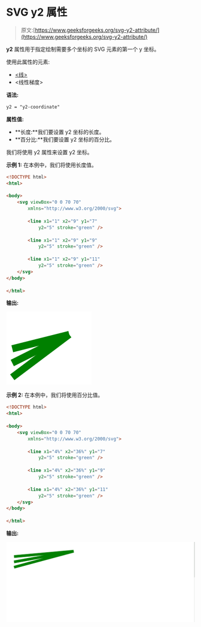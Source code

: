 # SVG y2 属性

> 原文:[https://www.geeksforgeeks.org/svg-y2-attribute/](https://www.geeksforgeeks.org/svg-y2-attribute/)

**y2** 属性用于指定绘制需要多个坐标的 SVG 元素的第一个 y 坐标。

使用此属性的元素:

*   [<线>](https://www.geeksforgeeks.org/html-svg-line/)
*   <线性梯度>

**语法:**

```html
y2 = "y2-coordinate"
```

**属性值:**

*   **长度:**我们要设置 y2 坐标的长度。
*   **百分比:**我们要设置 y2 坐标的百分比。

我们将使用 y2 属性来设置 y2 坐标。

**示例 1:** 在本例中，我们将使用长度值。

```html
<!DOCTYPE html>
<html>

<body>
    <svg viewBox="0 0 70 70" 
        xmlns="http://www.w3.org/2000/svg">

        <line x1="1" x2="9" y1="7" 
            y2="5" stroke="green" />

        <line x1="1" x2="9" y1="9" 
            y2="5" stroke="green" />

        <line x1="1" x2="9" y1="11" 
            y2="5" stroke="green" />
    </svg>
</body>

</html>
```

**输出:**

![](img/f9455a7a25e5608c366787334a95ddf9.png)

**示例 2:** 在本例中，我们将使用百分比值。

```html
<!DOCTYPE html>
<html>

<body>
    <svg viewBox="0 0 70 70" 
        xmlns="http://www.w3.org/2000/svg">

        <line x1="4%" x2="36%" y1="7" 
            y2="5" stroke="green" />

        <line x1="4%" x2="36%" y1="9" 
            y2="5" stroke="green" />

        <line x1="4%" x2="36%" y1="11" 
            y2="5" stroke="green" />
    </svg>
</body>

</html>
```

**输出:**

![](img/e72da372eb057b7fcccf504a47a25b05.png)